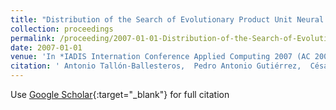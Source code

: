 ```yaml
---
title: "Distribution of the Search of Evolutionary Product Unit Neural Networks for Classification"
collection: proceedings
permalink: /proceeding/2007-01-01-Distribution-of-the-Search-of-Evolutionary-Product-Unit-Neural-Networks-for-Classification
date: 2007-01-01
venue: 'In *IADIS Internation Conference Applied Computing 2007 (AC 2007)*'
citation: ' Antonio Tallón-Ballesteros,  Pedro Antonio Gutiérrez,  César Hervás-Martínez, &quot;Distribution of the Search of Evolutionary Product Unit Neural Networks for Classification.&quot; In *IADIS Internation Conference Applied Computing 2007 (AC 2007)*, 2007, pp.266--273.'
---
```

Use [Google Scholar](https://scholar.google.com/scholar?q=Distribution+of+the+Search+of+Evolutionary+Product+Unit+Neural+Networks+for+Classification){:target="_blank"} for full citation